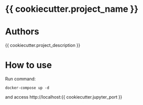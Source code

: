 # {{ cookiecutter.project_name }}

# Authors

{{ cookiecutter.project_description }}

# How to use

Run command:

```
docker-compose up -d
```

and access http://localhost:{{ cookiecutter.jupyter_port }}

